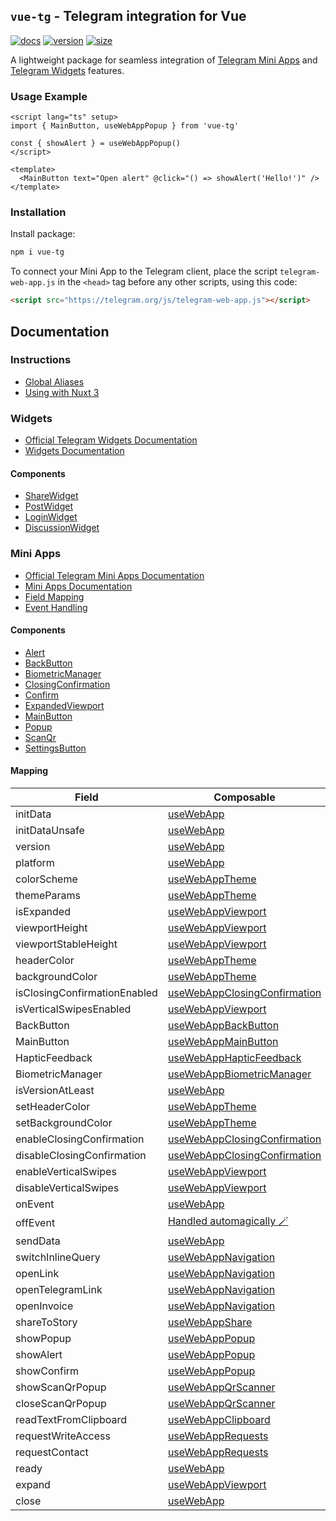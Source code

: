## `vue-tg` - Telegram integration for Vue 

[![docs](https://img.shields.io/badge/Documentation-gray?style=flat)](https://vue-tg.deptyped.com/)
[![version](https://img.shields.io/badge/Bot%20API-7.10-478be6?logo=telegram&style=flat)](https://core.telegram.org/bots/webapps#july-31-2024)
[![size](https://img.shields.io/bundlephobia/minzip/vue-tg?label=Size&style=flat&color=478be6)](https://bundlephobia.com/result?p=vue-tg@latest)

A lightweight package for seamless integration of [Telegram Mini Apps](https://core.telegram.org/bots/webapps) and [Telegram Widgets](https://core.telegram.org/widgets) features.

### Usage Example

```vue
<script lang="ts" setup>
import { MainButton, useWebAppPopup } from 'vue-tg'

const { showAlert } = useWebAppPopup()
</script>

<template>
  <MainButton text="Open alert" @click="() => showAlert('Hello!')" />
</template>
```

### Installation

Install package:

```bash
npm i vue-tg
```

To connect your Mini App to the Telegram client, place the script `telegram-web-app.js` in the `<head>` tag before any other scripts, using this code:

```html
<script src="https://telegram.org/js/telegram-web-app.js"></script>
```

## Documentation

### Instructions

- [Global Aliases](https://vue-tg.deptyped.com/installation.html#global-aliases)
- [Using with Nuxt 3](https://vue-tg.deptyped.com/installation.html#using-with-nuxt-3)

### Widgets

- [Official Telegram Widgets Documentation](https://core.telegram.org/widgets)
- [Widgets Documentation](https://vue-tg.deptyped.com/widgets.html)

#### Components

- [ShareWidget](https://vue-tg.deptyped.com/widgets.html#share-widget)
- [PostWidget](https://vue-tg.deptyped.com/widgets.html#post-widget)
- [LoginWidget](https://vue-tg.deptyped.com/widgets.html#login-widget)
- [DiscussionWidget](https://vue-tg.deptyped.com/widgets.html#discussion-widget)

### Mini Apps

- [Official Telegram Mini Apps Documentation](https://core.telegram.org/bots/webapps#initializing-mini-apps)
- [Mini Apps Documentation](https://vue-tg.deptyped.com/mini-apps.html)
- [Field Mapping](https://vue-tg.deptyped.com/mini-apps.html#field-mapping)
- [Event Handling](https://vue-tg.deptyped.com/mini-apps.html#event-handling)

#### Components

- [Alert](https://vue-tg.deptyped.com/mini-apps.html#alert)
- [BackButton](https://vue-tg.deptyped.com/mini-apps.html#backbutton)
- [BiometricManager](https://vue-tg.deptyped.com/mini-apps.html#biometricmanager)
- [ClosingConfirmation](https://vue-tg.deptyped.com/mini-apps.html#closingconfirmation)
- [Confirm](https://vue-tg.deptyped.com/mini-apps.html#confirm)
- [ExpandedViewport](https://vue-tg.deptyped.com/mini-apps.html#expandedviewport)
- [MainButton](https://vue-tg.deptyped.com/mini-apps.html#mainbutton)
- [Popup](https://vue-tg.deptyped.com/mini-apps.html#popup)
- [ScanQr](https://vue-tg.deptyped.com/mini-apps.html#scanqr)
- [SettingsButton](https://vue-tg.deptyped.com/mini-apps.html#settingsbutton)

#### Mapping

| Field                        | Composable                                                                                              |
| ---------------------------- | ------------------------------------------------------------------------------------------------------- |
| initData                     | [useWebApp](https://vue-tg.deptyped.com/mini-apps.html#usewebapp)                                       |
| initDataUnsafe               | [useWebApp](https://vue-tg.deptyped.com/mini-apps.html#usewebapp)                                       |
| version                      | [useWebApp](https://vue-tg.deptyped.com/mini-apps.html#usewebapp)                                       |
| platform                     | [useWebApp](https://vue-tg.deptyped.com/mini-apps.html#usewebapp)                                       |
| colorScheme                  | [useWebAppTheme](https://vue-tg.deptyped.com/mini-apps.html#usewebapptheme)                             |
| themeParams                  | [useWebAppTheme](https://vue-tg.deptyped.com/mini-apps.html#usewebapptheme)                             |
| isExpanded                   | [useWebAppViewport](https://vue-tg.deptyped.com/mini-apps.html#usewebappviewport)                       |
| viewportHeight               | [useWebAppViewport](https://vue-tg.deptyped.com/mini-apps.html#usewebappviewport)                       |
| viewportStableHeight         | [useWebAppViewport](https://vue-tg.deptyped.com/mini-apps.html#usewebappviewport)                       |
| headerColor                  | [useWebAppTheme](https://vue-tg.deptyped.com/mini-apps.html#usewebapptheme)                             |
| backgroundColor              | [useWebAppTheme](https://vue-tg.deptyped.com/mini-apps.html#usewebapptheme)                             |
| isClosingConfirmationEnabled | [useWebAppClosingConfirmation](https://vue-tg.deptyped.com/mini-apps.html#usewebappclosingconfirmation) |
| isVerticalSwipesEnabled      | [useWebAppViewport](https://vue-tg.deptyped.com/mini-apps.html#usewebappviewport)                       |
| BackButton                   | [useWebAppBackButton](https://vue-tg.deptyped.com/mini-apps.html#usewebappbackbutton)                   |
| MainButton                   | [useWebAppMainButton](https://vue-tg.deptyped.com/mini-apps.html#usewebappmainbutton)                   |
| HapticFeedback               | [useWebAppHapticFeedback](https://vue-tg.deptyped.com/mini-apps.html#usewebapphapticfeedback)           |
| BiometricManager             | [useWebAppBiometricManager](https://vue-tg.deptyped.com/mini-apps.html#usewebappbiometricmanager)       |
| isVersionAtLeast             | [useWebApp](https://vue-tg.deptyped.com/mini-apps.html#usewebapp)                                       |
| setHeaderColor               | [useWebAppTheme](https://vue-tg.deptyped.com/mini-apps.html#usewebapptheme)                             |
| setBackgroundColor           | [useWebAppTheme](https://vue-tg.deptyped.com/mini-apps.html#usewebapptheme)                             |
| enableClosingConfirmation    | [useWebAppClosingConfirmation](https://vue-tg.deptyped.com/mini-apps.html#usewebappclosingconfirmation) |
| disableClosingConfirmation   | [useWebAppClosingConfirmation](https://vue-tg.deptyped.com/mini-apps.html#usewebappclosingconfirmation) |
| enableVerticalSwipes         | [useWebAppViewport](https://vue-tg.deptyped.com/mini-apps.html#usewebappviewport)                       |
| disableVerticalSwipes        | [useWebAppViewport](https://vue-tg.deptyped.com/mini-apps.html#usewebappviewport)                       |
| onEvent                      | [useWebApp](https://vue-tg.deptyped.com/mini-apps.html#usewebapp)                                       |
| offEvent                     | [Handled automagically 🪄](https://vue-tg.deptyped.com/mini-apps.html#managing-event-subscriptions)      |
| sendData                     | [useWebApp](https://vue-tg.deptyped.com/mini-apps.html#usewebapp)                                       |
| switchInlineQuery            | [useWebAppNavigation](https://vue-tg.deptyped.com/mini-apps.html#usewebappnavigation)                   |
| openLink                     | [useWebAppNavigation](https://vue-tg.deptyped.com/mini-apps.html#usewebappnavigation)                   |
| openTelegramLink             | [useWebAppNavigation](https://vue-tg.deptyped.com/mini-apps.html#usewebappnavigation)                   |
| openInvoice                  | [useWebAppNavigation](https://vue-tg.deptyped.com/mini-apps.html#usewebappnavigation)                   |
| shareToStory                 | [useWebAppShare](https://vue-tg.deptyped.com/mini-apps.html#usewebappshare)                             |
| showPopup                    | [useWebAppPopup](https://vue-tg.deptyped.com/mini-apps.html#usewebapppopup)                             |
| showAlert                    | [useWebAppPopup](https://vue-tg.deptyped.com/mini-apps.html#usewebapppopup)                             |
| showConfirm                  | [useWebAppPopup](https://vue-tg.deptyped.com/mini-apps.html#usewebapppopup)                             |
| showScanQrPopup              | [useWebAppQrScanner](https://vue-tg.deptyped.com/mini-apps.html#usewebappqrscanner)                     |
| closeScanQrPopup             | [useWebAppQrScanner](https://vue-tg.deptyped.com/mini-apps.html#usewebappqrscanner)                     |
| readTextFromClipboard        | [useWebAppClipboard](https://vue-tg.deptyped.com/mini-apps.html#usewebappclipboard)                     |
| requestWriteAccess           | [useWebAppRequests](https://vue-tg.deptyped.com/mini-apps.html#usewebapprequests)                       |
| requestContact               | [useWebAppRequests](https://vue-tg.deptyped.com/mini-apps.html#usewebapprequests)                       |
| ready                        | [useWebApp](https://vue-tg.deptyped.com/mini-apps.html#usewebapp)                                       |
| expand                       | [useWebAppViewport](https://vue-tg.deptyped.com/mini-apps.html#usewebappviewport)                       |
| close                        | [useWebApp](https://vue-tg.deptyped.com/mini-apps.html#usewebapp)                                       |
